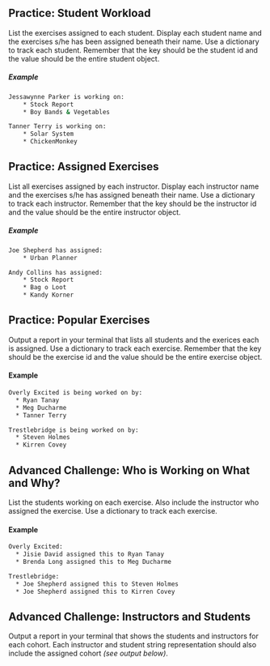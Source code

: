 ## Practice: Student Workload

List the exercises assigned to each student. Display each student name and the exercises s/he has been assigned beneath their name. Use a dictionary to track each student. Remember that the key should be the student id and the value should be the entire student object.

##### Example

```sh
Jessawynne Parker is working on:
    * Stock Report
    * Boy Bands & Vegetables

Tanner Terry is working on:
    * Solar System
    * ChickenMonkey
```

## Practice: Assigned Exercises

List all exercises assigned by each instructor. Display each instructor name and the exercises s/he has assigned beneath their name. Use a dictionary to track each instructor. Remember that the key should be the instructor id and the value should be the entire instructor object.

##### Example

```sh
Joe Shepherd has assigned:
    * Urban Planner

Andy Collins has assigned:
    * Stock Report
    * Bag o Loot
    * Kandy Korner
```

## Practice: Popular Exercises

Output a report in your terminal that lists all students and the exerices each is assigned. Use a dictionary to track each exercise. Remember that the key should be the exercise id and the value should be the entire exercise object.

#### Example

```sh
Overly Excited is being worked on by:
  * Ryan Tanay
  * Meg Ducharme
  * Tanner Terry

Trestlebridge is being worked on by:
  * Steven Holmes
  * Kirren Covey
```

## Advanced Challenge: Who is Working on What and Why?

List the students working on each exercise. Also include the instructor who assigned the exercise. Use a dictionary to track each exercise.

#### Example

```sh
Overly Excited:
  * Jisie David assigned this to Ryan Tanay
  * Brenda Long assigned this to Meg Ducharme

Trestlebridge:
  * Joe Shepherd assigned this to Steven Holmes
  * Joe Shepherd assigned this to Kirren Covey
```

## Advanced Challenge: Instructors and Students

Output a report in your terminal that shows the students and instructors for each cohort. Each instructor and student string representation should also include the assigned cohort _(see output below)_.